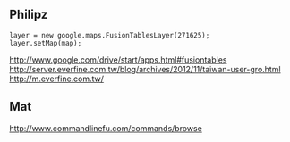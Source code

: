 


## Philipz

```
layer = new google.maps.FusionTablesLayer(271625);
layer.setMap(map);
```

<http://www.google.com/drive/start/apps.html#fusiontables>
<http://server.everfine.com.tw/blog/archives/2012/11/taiwan-user-gro.html>
<http://m.everfine.com.tw/>

## Mat

http://www.commandlinefu.com/commands/browse